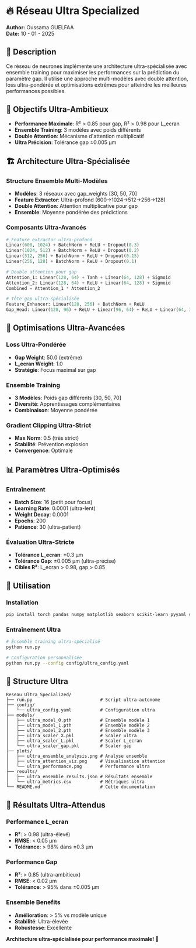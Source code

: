 # 🔥 Réseau Ultra Specialized

**Author:** Oussama GUELFAA  
**Date:** 10 - 01 - 2025

## 📖 Description

Ce réseau de neurones implémente une architecture ultra-spécialisée avec ensemble training pour maximiser les performances sur la prédiction du paramètre gap. Il utilise une approche multi-modèles avec double attention, loss ultra-pondérée et optimisations extrêmes pour atteindre les meilleures performances possibles.

## 🎯 Objectifs Ultra-Ambitieux

- **Performance Maximale**: R² > 0.85 pour gap, R² > 0.98 pour L_ecran
- **Ensemble Training**: 3 modèles avec poids différents
- **Double Attention**: Mécanisme d'attention multiplicatif
- **Ultra Précision**: Tolérance gap ±0.005 µm

## 🏗️ Architecture Ultra-Spécialisée

### Structure Ensemble Multi-Modèles
- **Modèles**: 3 réseaux avec gap_weights [30, 50, 70]
- **Feature Extractor**: Ultra-profond (600→1024→512→256→128)
- **Double Attention**: Attention multiplicative pour gap
- **Ensemble**: Moyenne pondérée des prédictions

### Composants Ultra-Avancés
```python
# Feature extractor ultra-profond
Linear(600, 1024) + BatchNorm + ReLU + Dropout(0.3)
Linear(1024, 512) + BatchNorm + ReLU + Dropout(0.2)
Linear(512, 256) + BatchNorm + ReLU + Dropout(0.15)
Linear(256, 128) + BatchNorm + ReLU + Dropout(0.1)

# Double attention pour gap
Attention_1: Linear(128, 64) + Tanh + Linear(64, 128) + Sigmoid
Attention_2: Linear(128, 64) + ReLU + Linear(64, 128) + Sigmoid
Combined = Attention_1 * Attention_2

# Tête gap ultra-spécialisée
Feature_Enhancer: Linear(128, 256) + BatchNorm + ReLU
Gap_Head: Linear(128, 96) + ReLU + Linear(96, 64) + ReLU + Linear(64, 32) + ReLU + Linear(32, 1)
```

## 🔧 Optimisations Ultra-Avancées

### Loss Ultra-Pondérée
- **Gap Weight**: 50.0 (extrême)
- **L_ecran Weight**: 1.0
- **Stratégie**: Focus maximal sur gap

### Ensemble Training
- **3 Modèles**: Poids gap différents [30, 50, 70]
- **Diversité**: Apprentissages complémentaires
- **Combinaison**: Moyenne pondérée

### Gradient Clipping Ultra-Strict
- **Max Norm**: 0.5 (très strict)
- **Stabilité**: Prévention explosion
- **Convergence**: Optimale

## 📊 Paramètres Ultra-Optimisés

### Entraînement
- **Batch Size**: 16 (petit pour focus)
- **Learning Rate**: 0.0001 (ultra-lent)
- **Weight Decay**: 0.0001
- **Epochs**: 200
- **Patience**: 30 (ultra-patient)

### Évaluation Ultra-Stricte
- **Tolérance L_ecran**: ±0.3 µm
- **Tolérance Gap**: ±0.005 µm (ultra-précise)
- **Cibles R²**: L_ecran > 0.98, gap > 0.85

## 🚀 Utilisation

### Installation
```bash
pip install torch pandas numpy matplotlib seaborn scikit-learn pyyaml scipy joblib
```

### Entraînement Ultra
```bash
# Ensemble training ultra-spécialisé
python run.py

# Configuration personnalisée
python run.py --config config/ultra_config.yaml
```

## 📁 Structure Ultra

```
Reseau_Ultra_Specialized/
├── run.py                          # Script ultra-autonome
├── config/
│   └── ultra_config.yaml           # Configuration ultra
├── models/
│   ├── ultra_model_0.pth           # Ensemble modèle 1
│   ├── ultra_model_1.pth           # Ensemble modèle 2
│   ├── ultra_model_2.pth           # Ensemble modèle 3
│   ├── ultra_scaler_X.pkl          # Scaler ultra
│   ├── ultra_scaler_L.pkl          # Scaler L_ecran
│   └── ultra_scaler_gap.pkl        # Scaler gap
├── plots/
│   ├── ultra_ensemble_analysis.png # Analyse ensemble
│   ├── ultra_attention_viz.png     # Visualisation attention
│   └── ultra_performance.png       # Performance ultra
├── results/
│   ├── ultra_ensemble_results.json # Résultats ensemble
│   └── ultra_metrics.csv           # Métriques ultra
└── README.md                       # Cette documentation
```

## 🎯 Résultats Ultra-Attendus

### Performance L_ecran
- **R²**: > 0.98 (ultra-élevé)
- **RMSE**: < 0.05 µm
- **Tolérance**: > 98% dans ±0.3 µm

### Performance Gap
- **R²**: > 0.85 (ultra-ambitieux)
- **RMSE**: < 0.02 µm
- **Tolérance**: > 95% dans ±0.005 µm

### Ensemble Benefits
- **Amélioration**: > 5% vs modèle unique
- **Stabilité**: Ultra-élevée
- **Robustesse**: Excellente

**Architecture ultra-spécialisée pour performance maximale!** 🚀
